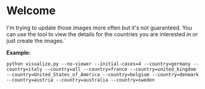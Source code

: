 # Welcome

I'm trying to update those images more often but it's not guaranteed.
You can use the tool to view the details for the countries you
are interested in or just create the images.`

**Example:**

```
python visualize.py --no-viewer --initial-cases=4 --country=germany --country=italy --country=all --country=france --country=united_kingdom --country=United_States_of_America --country=belgium --country=denmark --country=austria --country=australia --country=sweden
```
